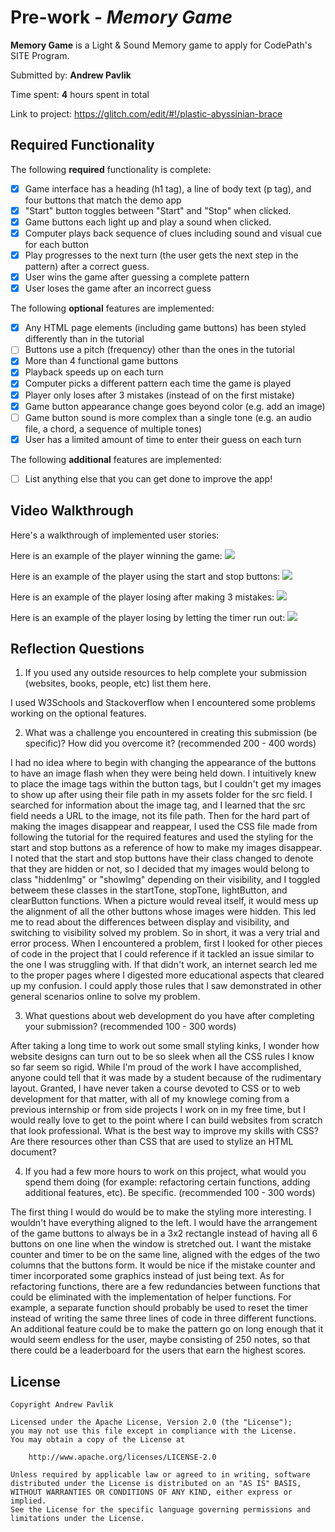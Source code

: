 # Pre-work - *Memory Game*

**Memory Game** is a Light & Sound Memory game to apply for CodePath's SITE Program. 

Submitted by: **Andrew Pavlik**

Time spent: **4** hours spent in total

Link to project: https://glitch.com/edit/#!/plastic-abyssinian-brace

## Required Functionality

The following **required** functionality is complete:

* [X] Game interface has a heading (h1 tag), a line of body text (p tag), and four buttons that match the demo app
* [X] "Start" button toggles between "Start" and "Stop" when clicked. 
* [X] Game buttons each light up and play a sound when clicked. 
* [X] Computer plays back sequence of clues including sound and visual cue for each button
* [X] Play progresses to the next turn (the user gets the next step in the pattern) after a correct guess. 
* [X] User wins the game after guessing a complete pattern
* [X] User loses the game after an incorrect guess

The following **optional** features are implemented:

* [X] Any HTML page elements (including game buttons) has been styled differently than in the tutorial
* [ ] Buttons use a pitch (frequency) other than the ones in the tutorial
* [X] More than 4 functional game buttons
* [X] Playback speeds up on each turn
* [X] Computer picks a different pattern each time the game is played
* [X] Player only loses after 3 mistakes (instead of on the first mistake)
* [X] Game button appearance change goes beyond color (e.g. add an image)
* [ ] Game button sound is more complex than a single tone (e.g. an audio file, a chord, a sequence of multiple tones)
* [X] User has a limited amount of time to enter their guess on each turn

The following **additional** features are implemented:

- [ ] List anything else that you can get done to improve the app!

## Video Walkthrough

Here's a walkthrough of implemented user stories:

Here is an example of the player winning the game:
![](https://cdn.glitch.com/d66e3d5c-a639-47a8-b23d-572dfaf176b1%2FMemoryGame1.gif?v=1616636456220)

Here is an example of the player using the start and stop buttons:
![](https://cdn.glitch.com/d66e3d5c-a639-47a8-b23d-572dfaf176b1%2FMemoryGame4.gif?v=1616636483398)

Here is an example of the player losing after making 3 mistakes:
![](https://cdn.glitch.com/d66e3d5c-a639-47a8-b23d-572dfaf176b1%2FMemoryGame2.gif?v=1616636464811)

Here is an example of the player losing by letting the timer run out:
![](https://cdn.glitch.com/d66e3d5c-a639-47a8-b23d-572dfaf176b1%2FMemoryGame3.gif?v=1616636473231)



## Reflection Questions
1. If you used any outside resources to help complete your submission (websites, books, people, etc) list them here.

I used W3Schools and Stackoverflow when I encountered some problems working on the optional features.

2. What was a challenge you encountered in creating this submission (be specific)? How did you overcome it? (recommended 200 - 400 words) 

I had no idea where to begin with changing the appearance of the buttons to have an image flash when they were being held down. I intuitively
knew to place the image tags within the button tags, but I couldn't get my images to show up after using their file path in my assets folder for
the src field. I searched for information about the image tag, and I learned that the src field needs a URL to the image, not its file path. Then for the
hard part of making the images disappear and reappear, I used the CSS file made from following the tutorial for the required features and used the styling for the start
and stop buttons as a reference of how to make my images disappear. I noted that the start and stop buttons have their class changed to denote that they are hidden or not, so I decided that
my images would belong to class "hiddenImg" or "showImg" depending on their visibility, and I toggled betweem these classes in the startTone, stopTone, lightButton, and clearButton functions.
When a picture would reveal itself, it would mess up the alignment of all the other buttons whose images were hidden. This led me to read about
the differences between display and visibility, and switching to visibility solved my problem. So in short, it was a very trial and error process.
When I encountered a problem, first I looked for other pieces of code in the project that I could reference if it tackled an
issue similar to the one I was struggling with. If that didn't work, an internet search led me to the proper pages where I digested more educational aspects
that cleared up my confusion. I could apply those rules that I saw demonstrated in other general scenarios online to solve my problem.

3. What questions about web development do you have after completing your submission? (recommended 100 - 300 words) 

After taking a long time to work out some small styling kinks, I wonder how website designs can turn out to be so sleek when all the CSS rules I know so far seem so rigid. While I'm proud of the work I have accomplished, anyone
could tell that it was made by a student because of the rudimentary layout. Granted, I have never taken a course devoted to CSS or to web development for that matter,
with all of my knowlege coming from a previous internship or from side projects I work on in my free time, but I would really love to get to the point where I can build
websites from scratch that look professional. What is the best way to improve my skills with CSS? Are there resources other than CSS that are used to stylize an HTML document?

4. If you had a few more hours to work on this project, what would you spend them doing (for example: refactoring certain functions, adding additional features, etc). Be specific. (recommended 100 - 300 words)

The first thing I would do would be to make the styling more interesting. I wouldn't have everything aligned to the left. I would have the arrangement of the game buttons to
always be in a 3x2 rectangle instead of having all 6 buttons on one line when the window is stretched out. I want the mistake counter and timer to be on the same line, aligned
with the edges of the two columns that the buttons form. It would be nice if the mistake counter and timer incorporated some graphics instead of just being text. As for refactoring functions, there
are a few redundancies between functions that could be eliminated with the implementation of helper functions. For example, a separate function should probably be used to reset
the timer instead of writing the same three lines of code in three different functions. An additional feature could be to make the pattern go on long enough that it would seem endless for the user, maybe consisting of 250 notes, so that there could be a
leaderboard for the users that earn the highest scores.



## License

    Copyright Andrew Pavlik

    Licensed under the Apache License, Version 2.0 (the "License");
    you may not use this file except in compliance with the License.
    You may obtain a copy of the License at

        http://www.apache.org/licenses/LICENSE-2.0

    Unless required by applicable law or agreed to in writing, software
    distributed under the License is distributed on an "AS IS" BASIS,
    WITHOUT WARRANTIES OR CONDITIONS OF ANY KIND, either express or implied.
    See the License for the specific language governing permissions and
    limitations under the License.